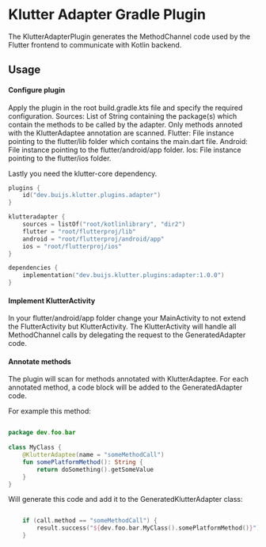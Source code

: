 # Klutter Adapter Gradle Plugin

The KlutterAdapterPlugin generates the MethodChannel code used by the Flutter frontend to communicate with Kotlin backend.

## Usage

#### Configure plugin
Apply the plugin in the root build.gradle.kts file and specify the required configuration.
Sources: List of String containing the package(s) which contain the methods to be called by the adapter.
Only methods annoted with the KlutterAdaptee annotation are scanned.
Flutter: File instance pointing to the flutter/lib folder which contains the main.dart file.
Android: File instance pointing to the flutter/android/app folder.
Ios: File instance pointing to the flutter/ios folder.

Lastly you need the klutter-core dependency.

```kotlin
plugins {
    id("dev.buijs.klutter.plugins.adapter")
}

klutteradapter {
    sources = listOf("root/kotlinlibrary", "dir2")
    flutter = "root/flutterproj/lib"
    android = "root/flutterproj/android/app"
    ios = "root/flutterproj/ios"
}

dependencies {
    implementation("dev.buijs.klutter.plugins:adapter:1.0.0")
}

```

#### Implement KlutterActivity
In your flutter/android/app folder change your MainActivity to not extend the FlutterActivity but KlutterActivity.
The KlutterActivity will handle all MethodChannel calls by delegating the request to the GeneratedAdapter code.

#### Annotate methods
The plugin will scan for methods annotated with KlutterAdaptee. For each annotated method, a code block will be added to the
GeneratedAdapter code.

For example this method:

```kotlin

package dev.foo.bar
        
class MyClass {
    @KlutterAdaptee(name = "someMethodCall")
    fun somePlatformMethod(): String {
        return doSomething().getSomeValue
    }
}

```

Will generate this code and add it to the GeneratedKlutterAdapter class:

```kotlin

    if (call.method == "someMethodCall") {
        result.success("${dev.foo.bar.MyClass().somePlatformMethod()}")
    }

```

